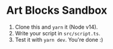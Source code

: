 # Art Blocks Sandbox

1. Clone this and `yarn` it (Node v14).
2. Write your script in `src/script.ts`.
3. Test it with `yarn dev`. You're done :)
